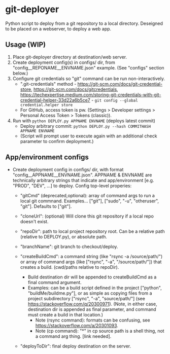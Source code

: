 # git-deployer

Python script to deploy from a git repository to a local directory.  Deseigned to be placed on a webserver, to deploy a web app.

## Usage (WIP)
1. Place git-deployer directory at destination/web server.
2. Create deployment config(s) in configs/ dir, from "config__REPONAME__ENVNAME.json" example. (See "configs" section below.)
3. Configure git credentials so "git" command can be run non-interactively.
    - ".git-credentials" method - https://git-scm.com/docs/git-credential-store, https://git-scm.com/docs/gitcredentials, https://techexpertise.medium.com/storing-git-credentials-with-git-credential-helper-33d22a6b5ce7 - `git config --global credential.helper store`
    - For GitHub, access token is pw. (Settings > Developer settings > Personal Access Token > Tokens (classic)).
4. Run with `python DEPLOY.py APPNAME ENVNAME` (deploys latest commit)
    - Deploy arbitrary commit: `python DEPLOY.py --hash COMMITHASH APPNAME ENVNAME`
    - (Script will prompt user to execute again with an additional check parameter to confirm deployment.)

## App/environment configs
- Create deployment config in configs/ dir, with format "config__APPNAME__ENVNAME.json".  APPNAME & ENVNAME are technically arbitrary strings that indicate and app/environment [e.g. "PROD", "DEV", ...] to deploy.  Config top-level properies:
    - "gitCmd" (deprecated,optional): array of command args to run a local git commnand.  Examples... ["git"], ["sudo", "-u", "otheruser", "git"].  Defaults to ["git"].
    - "cloneUrl": (optional) Will clone this git repository if a local repo doesn't exist.

    - "repoDir": path to local project repository root. Can be a relative path (relative to DEPLOY.py), or absolute path.
    - "branchName": git branch to checkout/deploy.
    - "createBuildCmd": a command string (like "rsync -a /source/path/") or array of command args (like ["rsync", "-a", "/source/path/"]) that creates a build.   (cwd/paths relative to repoDir).
        - Build destination dir will be appended to createBuildCmd as a final command argument.
        - Examples: can be a build script defined in the project ["python", "buildMe/buildme.py"], or as simple as copying files from a project subdirectory ["rsync", "-a", "source/path/"] (see https://stackoverflow.com/q/20300971).  (Note, in either case, destination dir is appended as final parameter, and command must create a build in that location.)
            - Note (rsync command): formats can be confusing, see https://stackoverflow.com/a/20301093.
            - Note (cp command): "*" in cp source path is a shell thing, not a command arg thing. [link needed].
    - "deployToDir": final deploy destination on the server.
